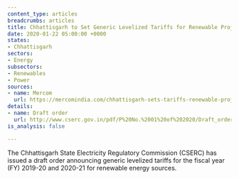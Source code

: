 ```yaml
---
content_type: articles
breadcrumbs: articles
title: Chhattisgarh to Set Generic Levelized Tariffs for Renewable Projects
date: 2020-01-22 05:00:00 +0000
states:
- Chhattisgarh
sectors:
- Energy
subsectors:
- Renewables
- Power
sources:
- name: Mercom
  url: https://mercomindia.com/chhattisgarh-sets-tariffs-renewable-projects/
details:
- name: Draft order
  url: http://www.cserc.gov.in/pdf/P%20No.%2001%20of%202020/Draft_order_01_of_2020.pdf
is_analysis: false

---
```

The Chhattisgarh State Electricity Regulatory Commission (CSERC) has issued a draft order announcing generic levelized tariffs for the fiscal year (FY) 2019-20 and 2020-21 for renewable energy sources.
